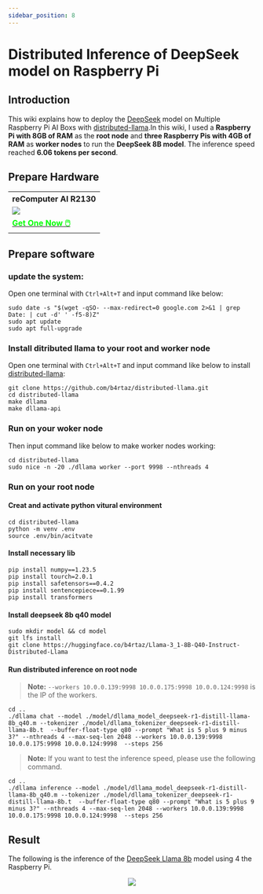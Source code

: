 ```yaml
---
sidebar_position: 8
---
```


# Distributed Inference of DeepSeek model on Raspberry Pi

## Introduction

This wiki explains how to deploy the [DeepSeek](https://github.com/deepseek-ai/DeepSeek-LLM) model on Multiple Raspberry Pi AI Boxs with [distributed-llama](https://github.com/b4rtaz/distributed-llama).In this wiki, I used a **Raspberry Pi with 8GB of RAM** as the **root node** and **three Raspberry Pis with 4GB of RAM** as **worker nodes** to run the **DeepSeek 8B model**. The inference speed reached **6.06 tokens per second**.

## Prepare Hardware

<div class="table-center">
	<table align="center">
	<tr>
		<th>reComputer AI R2130</th>
	</tr>
    <tr>
      <td><div style={{textAlign:'center'}}><img src="https://media-cdn.seeedstudio.com/media/catalog/product/cache/bb49d3ec4ee05b6f018e93f896b8a25d/1/_/1_24_1.jpg" style={{width:600, height:'auto'}}/></div></td>
    </tr>
		<tr>
			<td><div class="get_one_now_container" style={{textAlign: 'center'}}>
				<a class="get_one_now_item" href="https://www.seeedstudio.com/reComputer-AI-R2130-12-p-6368.html">
				<strong><span><font color={'FFFFFF'} size={"4"}> Get One Now 🖱️</font></span></strong>
				</a>
			</div></td>
		</tr>
	</table>
</div>

## Prepare software

### update the system:

Open one terminal with `Ctrl+Alt+T` and input command like below:

```
sudo date -s "$(wget -qSO- --max-redirect=0 google.com 2>&1 | grep Date: | cut -d' ' -f5-8)Z"
sudo apt update
sudo apt full-upgrade
```

### Install ditributed llama to your root and worker node

Open one terminal with `Ctrl+Alt+T` and input command like below to install [distributed-llama](https://github.com/b4rtaz/distributed-llama.git):

```
git clone https://github.com/b4rtaz/distributed-llama.git
cd distributed-llama
make dllama
make dllama-api
```

### Run on your woker node

Then input command like below to make worker nodes working:

```
cd distributed-llama
sudo nice -n -20 ./dllama worker --port 9998 --nthreads 4
```

### Run on your root node

#### Creat and activate python vitural environment

```
cd distributed-llama
python -m venv .env
source .env/bin/acitvate
```

#### Install necessary lib

```
pip install numpy==1.23.5
pip install tourch=2.0.1
pip install safetensors==0.4.2
pip install sentencepiece==0.1.99
pip install transformers
```

#### Install deepseek 8b q40 model

```
sudo mkdir model && cd model
git lfs install
git clone https://huggingface.co/b4rtaz/Llama-3_1-8B-Q40-Instruct-Distributed-Llama
```

#### Run distributed inference on root node

> **Note:** `--workers 10.0.0.139:9998 10.0.0.175:9998 10.0.0.124:9998` is the IP of the workers.

```
cd ..
./dllama chat --model ./model/dllama_model_deepseek-r1-distill-llama-8b_q40.m --tokenizer ./model/dllama_tokenizer_deepseek-r1-distill-llama-8b.t  --buffer-float-type q80 --prompt "What is 5 plus 9 minus 3?" --nthreads 4 --max-seq-len 2048 --workers 10.0.0.139:9998 10.0.0.175:9998 10.0.0.124:9998  --steps 256

```

> **Note:** If you want to test the inference speed, please use the following command.

```
cd ..
./dllama inference --model ./model/dllama_model_deepseek-r1-distill-llama-8b_q40.m --tokenizer ./model/dllama_tokenizer_deepseek-r1-distill-llama-8b.t  --buffer-float-type q80 --prompt "What is 5 plus 9 minus 3?" --nthreads 4 --max-seq-len 2048 --workers 10.0.0.139:9998 10.0.0.175:9998 10.0.0.124:9998  --steps 256
```

## Result

The following is the inference of the [DeepSeek Llama 8b](https://huggingface.co/b4rtaz/Llama-3_1-8B-Q40-Instruct-Distributed-Llama) model using 4 the Raspberry Pi.


<div align="center">
    <img width={900} 
     src="https://files.seeedstudio.com/wiki/distributed-inference/distributed_llama.gif" />
</div>

